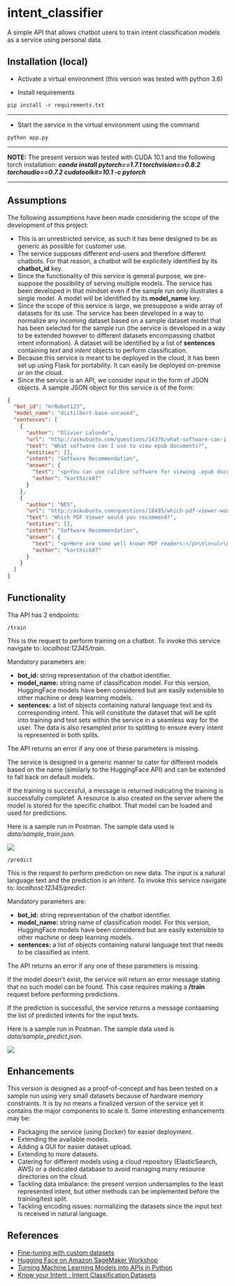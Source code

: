 # intent_classifier
A simple API that allows chatbot users to train intent classification models as a service using personal data.

## Installation (local)

* Activate a virtual environment (this version was tested with python 3.6)

* Install requirements
```
pip install -r requirements.txt
```
---

* Start the service in the virtual environment using the command
```
python app.py
```
---

**NOTE:**
The present version was tested with CUDA 10.1 and the following torch installation: ___conda install pytorch==1.7.1 torchvision==0.8.2 torchaudio==0.7.2 cudatoolkit=10.1 -c pytorch___

---

## Assumptions
The following assumptions have been made considering the scope of the development of this project:

* This is an unrestricted service, as such it has bene designed to be as generic as possible for customer use.
* The service supposes different end-users and therefore different chatbots. For that reason, a chatbot will be explicitely identified by its **chatbot_id** key.
* Since the functionality of this service is general purpose, we pre-suppose the possibility of serving multiple models. The service has been developed in that mindset even if the sample run only illustrates a single model. A model will be identified by its **model_name** key.
* Since the scope of this service is large, we presuppose a wide array of datasets for its use. The service has been developed in a way to normalize any incoming dataset based on a sample dataset model that has been selected for the sample run (the service is developed in a way to be extended however to different datasets encompassing chatbot intent information). A dataset will be identified by a list of **sentences** containing _text_ and _intent_ objects to perform classification.
* Because this service is meant to be deployed in the cloud, it has been set up using Flask for portability. It can easily be deployed on-premise or on the cloud.
* Since the service is an API, we consider input in the form of JSON objects. A sample JSON object for this service is of the form:
```json
{
  "bot_id": "mrRobot123",
  "model_name": "distilbert-base-uncased",
  "sentences": [
    {
      "author": "Olivier Lalonde",
      "url": "http://askubuntu.com/questions/14378/what-software-can-i-use-to-view-epub-documents",
      "text": "What software can I use to view epub documents?",
      "entities": [],
      "intent": "Software Recommendation",
      "answer": {
        "text": "<p>You can use calibre software for viewing .epub documents.</p>\n\n<p>To install calibre from terminal:</p>\n\n<pre><code>sudo apt-get install calibre\n</code></pre>\n\n<p>Or click the icon below.</p>\n\n<h1><a href=\"http://packages.ubuntu.com/calibre\" rel=\"nofollow noreferrer\">calibre</a> <a href=\"http://apt.ubuntu.com/p/calibre\" rel=\"nofollow noreferrer\"><img src=\"https://hostmar.co/software-large\" alt=\"Install calibre\"></a></h1>\n\n<hr>\n\n<p>If you don't want to launch the full <code>calibre</code> client just to view your ebook files you can add a <code>.desktop</code> launcher to <code>calibre</code>'s inbuilt ebook viewer:</p>\n\n<ol>\n<li><p>Create a new <code>.desktop</code> file in <code>~/.local/share/applications</code>:</p>\n\n<pre><code>gedit ~/.local/share/applications/calibre-ebook-viewer.desktop\n</code></pre></li>\n<li><p>Copy and paste the following passage into the file:</p>\n\n<pre><code>#!/usr/bin/env xdg-open\n\n[Desktop Entry]\nVersion=1.0\nType=Application\nTerminal=false\nIcon=calibre\nExec=ebook-viewer\nName=Calibre Ebook Viewer\nComment=Display .epub files and other ebook formats\nMimeType=application/x-mobipocket-ebook;application/epub+zip;\nStartupWMClass=calibre-ebook-viewer\n</code></pre></li>\n<li><p>Save the file. You should now be able to launch Calibre's inbuilt ebook viewer both from the dash and through the right click \"Open with\" menu.</p></li>\n</ol>\n",
        "author": "karthick87"
      }
    },
    {
      "author": "NES",
      "url": "http://askubuntu.com/questions/18495/which-pdf-viewer-would-you-recommend",
      "text": "Which PDF Viewer would you recommend?",
      "entities": [],
      "intent": "Software Recommendation",
      "answer": {
        "text": "<p>Here are some well known PDF readers:</p>\n\n<ul>\n<li><a href=\"https://www.foxitsoftware.com/products/pdf-reader/\" rel=\"noreferrer\"><strong>Foxit Reader</strong></a> - View, create, convert, annotate, print, collaborate, share, fill forms and sign.</li>\n<li><a href=\"http://packages.ubuntu.com/xpdf\" rel=\"noreferrer\"><strong>xpdf</strong></a> - <a href=\"http://apt.ubuntu.com/p/xpdf\" rel=\"noreferrer\">Install xpdf</a> \"Xpdf is a small and efficient program which uses standard X fonts\". Lightweight, but with outdated interface.</li>\n<li><a href=\"http://packages.ubuntu.com/evince\" rel=\"noreferrer\"><strong>evince</strong></a> - <a href=\"http://apt.ubuntu.com/p/evince\" rel=\"noreferrer\">Install evince</a> Evince is a document viewer for multiple document formats. Used by default on Gnome.</li>\n<li><a href=\"http://packages.ubuntu.com/kpdf\" rel=\"noreferrer\"><strong>kpdf</strong></a> - <a href=\"http://apt.ubuntu.com/p/kpdf\" rel=\"noreferrer\">Install kpdf</a> KPDF is a pdf viewer based on xpdf for KDE 3.</li>\n<li><a href=\"http://packages.ubuntu.com/gv\" rel=\"noreferrer\"><strong>gv</strong></a> - <a href=\"http://apt.ubuntu.com/p/gv\" rel=\"noreferrer\">Install gv</a> - an old lightweight pdf viewer with an old interface. Size of the package is only 580k. gv is an X front-end for the Ghostscript PostScript(TM) interpreter.</li>\n<li><a href=\"http://packages.ubuntu.com/okular\" rel=\"noreferrer\"><strong>okular</strong></a> - <a href=\"http://apt.ubuntu.com/p/okular\" rel=\"noreferrer\">Install okular</a> - KDE pdf viewer, requires many KDE prerequisites. Can easily copy text and images.</li>\n<li>acroread - Adobe Acrobat Reader, no longer supported for Linux by Adobe, seems to be no longer supported by Ubuntu.</li>\n</ul>\n\n<p>Note that most Linux PDF viewers <a href=\"https://www.linux.com/news/software/applications/792447-3-alternatives-to-the-adobe-pdf-reader-on-linux/\" rel=\"noreferrer\">don't provide</a> the advanced capabilities of PDF.</p>\n",
        "author": "karthick87"
      }
    }
  ]
}
```

## Functionality

Tha API has 2 endpoints:
    
    /train
This is the request to perform training on a chatbot. To invoke this service navigate to: _localhost:12345/train_.

Mandatory parameters are:
* **bot_id:** string representation of the chatbot identifier.
* **model_name:** string name of classification model. For this version, HuggingFace models have been considered but are easily extensible to other machine or deep learning models. 
* **sentences:** a list of objects containing natural language text and its corresponding intent. This will constitute the dataset that will be split into training and test sets within the service in a seamless way for the user. The data is also resampled prior to splitting to ensure every intent is represented in both splits.

The API returns an error if any one of these parameters is missing.

The service is designed in a generic manner to cater for different models based on the name (similarly to the HuggingFace API) and can be extended to fall back on default models.

If the training is successful, a message is returned indicating the training is successfully completef. A resource is also created on the server where the model is stored for the specific chatbot. That model can be loaded and used for predictions.

Here is a sample run in Postman. The sample data used is _data/sample_train.json_.

![](./figs/training.png)

    /predict
This is the request to perform prediction on new data. The input is a natural language text and the prediction is an intent. To invoke this service navigate to: _localhost:12345/predict_.

Mandatory parameters are:
* **bot_id:** string representation of the chatbot identifier.
* **model_name:** string name of classification model. For this version, HuggingFace models have been considered but are easily extensible to other machine or deep learning models. 
* **sentences:** a list of objects containing natural language text that needs to be classified as intent.

The API returns an error if any one of these parameters is missing.

If the model doesn't exist, the service will return an error message stating that no such model can be found. This case requires making a **/train** request before performing predictions.

If the prediction is successful, the service returns a message contaaining the list of predicted intents for the input texts.

Here is a sample run in Postman. The sample data used is _data/sample_predict.json_.

![](./figs/prediction.png)

## Enhancements

This version is designed as a proof-of-concept and has been tested on a sample run using very small datasets because of hardware memory constraints. It is by no means a finalized version of the service yet it contains the major components to scale it. Some interesting enhancements may be:
* Packaging the service (using Docker) for easier deployment.
* Extending the available models.
* Adding a GUI for easier dataset upload.
* Extending to more datasets.
* Catering for different models using a cloud repository (ElasticSearch, AWS) or a dedicated database to avoid managing many resource directories on the cloud.
* Tackling data imbalance: the present version undersamples to the least represented intent, but other methods can be implemented before the training/test split.
* Tackling encoding issues: normalizing the datasets since the input text is received in natural language.

## References

* [Fine-tuning with custom datasets](https://huggingface.co/transformers/custom_datasets.html)
* [Hugging Face on Amazon SageMaker Workshop](https://github.com/C24IO/SageMaker-HuggingFace-Workshop)
* [Turning Machine Learning Models into APIs in Python](https://www.datacamp.com/community/tutorials/machine-learning-models-api-python)
* [Know your Intent : Intent Classification Datasets](https://github.com/kumar-shridhar/Know-Your-Intent/blob/master/datasets/NLU-Evaluation-Corpora/AskUbuntuCorpus.json)
